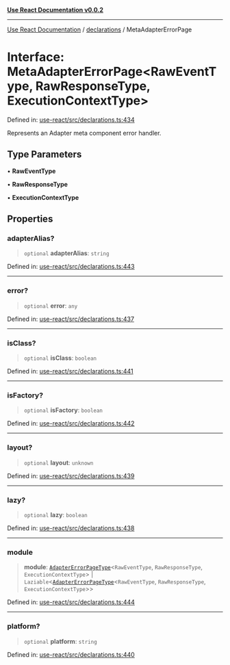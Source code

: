 [**Use React Documentation v0.0.2**](../../README.md)

***

[Use React Documentation](../../modules.md) / [declarations](../README.md) / MetaAdapterErrorPage

# Interface: MetaAdapterErrorPage\<RawEventType, RawResponseType, ExecutionContextType\>

Defined in: [use-react/src/declarations.ts:434](https://github.com/stonemjs/use-react/blob/a85b32b76e105a7bc655ce084e0841ade8b0df8a/src/declarations.ts#L434)

Represents an Adapter meta component error handler.

## Type Parameters

• **RawEventType**

• **RawResponseType**

• **ExecutionContextType**

## Properties

### adapterAlias?

> `optional` **adapterAlias**: `string`

Defined in: [use-react/src/declarations.ts:443](https://github.com/stonemjs/use-react/blob/a85b32b76e105a7bc655ce084e0841ade8b0df8a/src/declarations.ts#L443)

***

### error?

> `optional` **error**: `any`

Defined in: [use-react/src/declarations.ts:437](https://github.com/stonemjs/use-react/blob/a85b32b76e105a7bc655ce084e0841ade8b0df8a/src/declarations.ts#L437)

***

### isClass?

> `optional` **isClass**: `boolean`

Defined in: [use-react/src/declarations.ts:441](https://github.com/stonemjs/use-react/blob/a85b32b76e105a7bc655ce084e0841ade8b0df8a/src/declarations.ts#L441)

***

### isFactory?

> `optional` **isFactory**: `boolean`

Defined in: [use-react/src/declarations.ts:442](https://github.com/stonemjs/use-react/blob/a85b32b76e105a7bc655ce084e0841ade8b0df8a/src/declarations.ts#L442)

***

### layout?

> `optional` **layout**: `unknown`

Defined in: [use-react/src/declarations.ts:439](https://github.com/stonemjs/use-react/blob/a85b32b76e105a7bc655ce084e0841ade8b0df8a/src/declarations.ts#L439)

***

### lazy?

> `optional` **lazy**: `boolean`

Defined in: [use-react/src/declarations.ts:438](https://github.com/stonemjs/use-react/blob/a85b32b76e105a7bc655ce084e0841ade8b0df8a/src/declarations.ts#L438)

***

### module

> **module**: [`AdapterErrorPageType`](../type-aliases/AdapterErrorPageType.md)\<`RawEventType`, `RawResponseType`, `ExecutionContextType`\> \| `Laziable`\<[`AdapterErrorPageType`](../type-aliases/AdapterErrorPageType.md)\<`RawEventType`, `RawResponseType`, `ExecutionContextType`\>\>

Defined in: [use-react/src/declarations.ts:444](https://github.com/stonemjs/use-react/blob/a85b32b76e105a7bc655ce084e0841ade8b0df8a/src/declarations.ts#L444)

***

### platform?

> `optional` **platform**: `string`

Defined in: [use-react/src/declarations.ts:440](https://github.com/stonemjs/use-react/blob/a85b32b76e105a7bc655ce084e0841ade8b0df8a/src/declarations.ts#L440)
